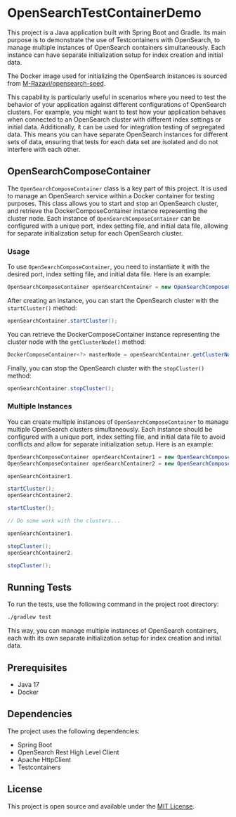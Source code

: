 # OpenSearchTestContainerDemo

This project is a Java application built with Spring Boot and Gradle. Its main purpose is to demonstrate the use of
Testcontainers with OpenSearch, to manage multiple instances of OpenSearch containers simultaneously. Each instance can
have separate initialization setup for index creation and initial data.

The Docker image used for initializing the OpenSearch instances is sourced
from [M-Razavi/opensearch-seed](https://github.com/M-Razavi/opensearch-seed).

This capability is particularly useful in scenarios where you need to test the behavior of your application against
different configurations of OpenSearch clusters. For example, you might want to test how your application behaves when
connected to an OpenSearch cluster with different index settings or initial data. Additionally, it can be used for
integration testing of segregated data. This means you can have separate OpenSearch instances for different sets of
data, ensuring that tests for each data set are isolated and do not interfere with each other.

## OpenSearchComposeContainer

The `OpenSearchComposeContainer` class is a key part of this project. It is used to manage an OpenSearch service within
a Docker container for testing purposes. This class allows you to start and stop an OpenSearch cluster, and retrieve the
DockerComposeContainer instance representing the cluster node. Each instance of `OpenSearchComposeContainer` can be
configured with a unique port, index setting file, and initial data file, allowing for separate initialization setup for
each OpenSearch cluster.

### Usage

To use `OpenSearchComposeContainer`, you need to instantiate it with the desired port, index setting file, and initial
data file. Here is an example:

```java
OpenSearchComposeContainer openSearchContainer = new OpenSearchComposeContainer(9200, "indexSetting.json", "initialData.json");
```

After creating an instance, you can start the OpenSearch cluster with the `startCluster()` method:

```java
openSearchContainer.startCluster();
```

You can retrieve the DockerComposeContainer instance representing the cluster node with the `getClusterNode()` method:

```java
DockerComposeContainer<?> masterNode = openSearchContainer.getClusterNode();
```

Finally, you can stop the OpenSearch cluster with the `stopCluster()` method:

```java
openSearchContainer.stopCluster();
```

### Multiple Instances

You can create multiple instances of `OpenSearchComposeContainer` to manage multiple OpenSearch clusters simultaneously.
Each instance should be configured with a unique port, index setting file, and initial data file to avoid conflicts and
allow for separate initialization setup. Here is an example:

```java
OpenSearchComposeContainer openSearchContainer1 = new OpenSearchComposeContainer(9200, "indexSetting1.json", "initialData1.json");
OpenSearchComposeContainer openSearchContainer2 = new OpenSearchComposeContainer(9201, "indexSetting2.json", "initialData2.json");

openSearchContainer1.

startCluster();
openSearchContainer2.

startCluster();

// Do some work with the clusters...

openSearchContainer1.

stopCluster();
openSearchContainer2.

stopCluster();
```

## Running Tests

To run the tests, use the following command in the project root directory:

```bash
./gradlew test
```

This way, you can manage multiple instances of OpenSearch containers, each with its own separate initialization setup
for index creation and initial data.

## Prerequisites

- Java 17
- Docker

## Dependencies

The project uses the following dependencies:

- Spring Boot
- OpenSearch Rest High Level Client
- Apache HttpClient
- Testcontainers

## License

This project is open source and available under the [MIT License](LICENSE).